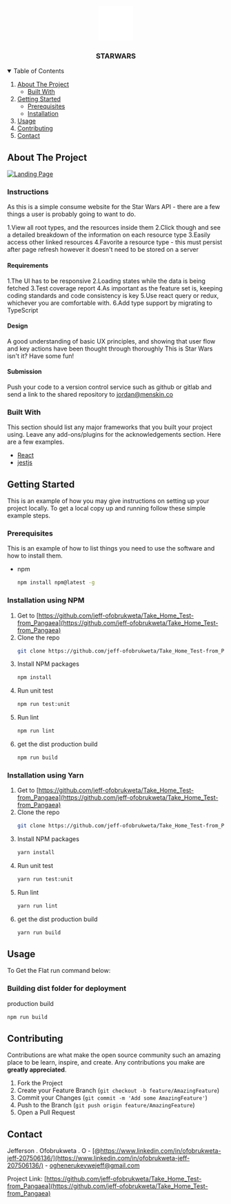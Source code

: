 <!-- PROJECT SHIELDS -->
<!--
*** I'm using markdown "reference style" links for readability.
*** Reference links are enclosed in brackets [ ] instead of parentheses ( ).
*** See the bottom of this document for the declaration of the reference variables
*** for contributors-url, forks-url, etc. This is an optional, concise syntax you may use.
*** https://www.markdownguide.org/basic-syntax/#reference-style-links
-->

<!-- PROJECT LOGO -->
<br />
<p align="center">
  <a href="https://swapi.dev/">
    <img src="./public/logo.png" alt="Logo" width="80" height="80">
  </a>
  <h3 align="center">STARWARS</h3>
</p>



<!-- TABLE OF CONTENTS -->
<details open="open">
  <summary>Table of Contents</summary>
  <ol>
    <li>
      <a href="#about-the-project">About The Project</a>
      <ul>
        <li><a href="#built-with">Built With</a></li>
      </ul>
    </li>
    <li>
      <a href="#getting-started">Getting Started</a>
      <ul>
        <li><a href="#prerequisites">Prerequisites</a></li>
        <li><a href="#installation">Installation</a></li>
      </ul>
    </li>
    <li><a href="#usage">Usage</a></li>
    <li><a href="#contributing">Contributing</a></li>
    <li><a href="#contact">Contact</a></li>
  </ol>
</details>



<!-- ABOUT THE PROJECT -->
## About The Project

[![Landing Page][product-screenshot]](https://store.luminskin.com/products?language=en)

### Instructions

As this is a simple consume website for the Star Wars API - there are a few things a user is probably going to want to do.

1.View all root types, and the resources inside them
2.Click though and see a detailed breakdown of the information on each resource type
3.Easily access other linked resources
4.Favorite a resource type - this must persist after page refresh however it doesn't need to be stored on a server

#### Requirements

1.The UI has to be responsive
2.Loading states while the data is being fetched
3.Test coverage report
4.As important as the feature set is, keeping coding standards and code consistency is key
5.Use react query or redux, whichever you are comfortable with.
6.Add type support by migrating to TypeScript

#### Design
A good understanding of basic UX principles, and showing that user flow and key actions have been thought through thoroughly
This is Star Wars isn't it? Have some fun!

#### Submission

Push your code to a version control service such as github or gitlab and send a link to the shared repository to jordan@menskin.co


### Built With

This section should list any major frameworks that you built your project using. Leave any add-ons/plugins for the acknowledgements section. Here are a few examples.
* [React](https://reactjs.org/)
* [jestjs](https://jestjs.io/docs/tutorial-react)



<!-- GETTING STARTED -->
## Getting Started

This is an example of how you may give instructions on setting up your project locally.
To get a local copy up and running follow these simple example steps.

### Prerequisites

This is an example of how to list things you need to use the software and how to install them.
* npm
  ```sh
  npm install npm@latest -g
  ```

### Installation using NPM

1. Get to  [https://github.com/jeff-ofobrukweta/Take_Home_Test-from_Pangaea](https://github.com/jeff-ofobrukweta/Take_Home_Test-from_Pangaea)
2. Clone the repo
   ```sh
   git clone https://github.com/jeff-ofobrukweta/Take_Home_Test-from_Pangaea.git
   ```
3. Install NPM packages
   ```sh
   npm install
   ```
4. Run unit test 
   ```sh
   npm run test:unit
   ```
5. Run lint 
   ```sh
   npm run lint
   ```
6. get the dist production build 
   ```sh
   npm run build
   ```

### Installation using Yarn

1. Get to  [https://github.com/jeff-ofobrukweta/Take_Home_Test-from_Pangaea](https://github.com/jeff-ofobrukweta/Take_Home_Test-from_Pangaea)
2. Clone the repo
   ```sh
   git clone https://github.com/jeff-ofobrukweta/Take_Home_Test-from_Pangaea.git
   ```
3. Install NPM packages
   ```sh
   yarn install
   ```
4. Run unit test 
   ```sh
   yarn run test:unit
   ```
5. Run lint 
   ```sh
   yarn run lint
   ```
6. get the dist production build 
   ```sh
   yarn run build
   ```


<!-- USAGE EXAMPLES -->
## Usage
To Get the Flat run command below:
### Building dist folder for deployment
 production build 
   ```sh
   npm run build
   ```

<!-- CONTRIBUTING -->
## Contributing

Contributions are what make the open source community such an amazing place to be learn, inspire, and create. Any contributions you make are **greatly appreciated**.

1. Fork the Project
2. Create your Feature Branch (`git checkout -b feature/AmazingFeature`)
3. Commit your Changes (`git commit -m 'Add some AmazingFeature'`)
4. Push to the Branch (`git push origin feature/AmazingFeature`)
5. Open a Pull Request




<!-- CONTACT -->
## Contact

Jefferson . Ofobrukweta . O - [@https://www.linkedin.com/in/ofobrukweta-jeff-207506136/](https://www.linkedin.com/in/ofobrukweta-jeff-207506136/) - oghenerukevwejeff@gmail.com

Project Link: [https://github.com/jeff-ofobrukweta/Take_Home_Test-from_Pangaea](https://github.com/jeff-ofobrukweta/Take_Home_Test-from_Pangaea)





<!-- MARKDOWN LINKS & IMAGES -->
<!-- https://www.markdownguide.org/basic-syntax/#reference-style-links -->
[linkedin-url]: https://www.linkedin.com/in/ofobrukweta-jeff-207506136/
[product-screenshot]: images.readme/Lumin.png
[product-precaching-config]: images/workbox_precaching.png